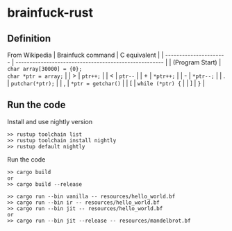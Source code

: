 # brainfuck-rust

## Definition
From Wikipedia
| Brainfuck command      | C equivalent                                          |
| ---------------------- | ----------------------------------------------------- |
| (Program Start)        | `char array[30000] = {0};` <br/> `char *ptr = array;` |
| >                      | `ptr++;`                                              |
| <                      | `ptr--`                                               |
| +                      | `*ptr++;`                                             |
| -                      | `*ptr--;`                                             |
| .                      | `putchar(*ptr);`                                      |
| ,                      | `*ptr = getchar()`                                    |
| [                      | `while (*ptr) {`                                      |
| ]                      | `}`                                                   |


## Run the code
Install and use nightly version
```
>> rustup toolchain list
>> rustup toolchain install nightly
>> rustup default nightly
```

Run the code
```
>> cargo build
or
>> cargo build --release

>> cargo run --bin vanilla -- resources/hello_world.bf
>> cargo run --bin ir -- resources/hello_world.bf
>> cargo run --bin jit -- resources/hello_world.bf
or
>> cargo run --bin jit --release -- resources/mandelbrot.bf
```